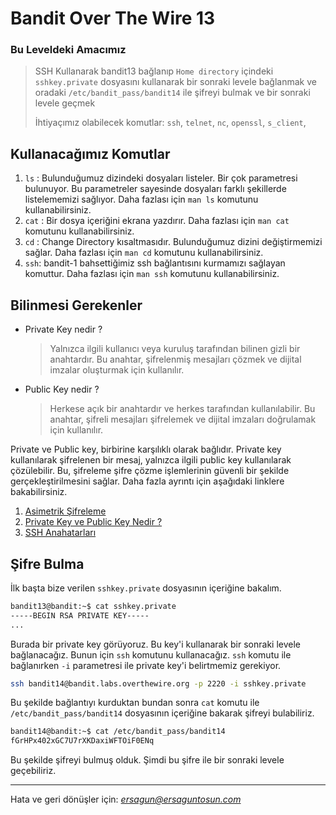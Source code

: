 # Bandit Over The Wire **13**

### Bu Leveldeki Amacımız 
> SSH Kullanarak bandit13 bağlanıp `Home directory` içindeki `sshkey.private` dosyasını kullanarak bir sonraki levele bağlanmak ve oradaki `/etc/bandit_pass/bandit14` ile şifreyi bulmak ve bir sonraki levele geçmek
>
>İhtiyaçımız olabilecek komutlar: `ssh`, `telnet`, `nc`, `openssl`, `s_client`,

## Kullanacağımız Komutlar
1. `ls` : Bulunduğumuz dizindeki dosyaları listeler. Bir çok parametresi bulunuyor. Bu parametreler sayesinde dosyaları farklı şekillerde listelememizi sağlıyor. Daha fazlası için `man ls` komutunu kullanabilirsiniz.
2. `cat` : Bir dosya içeriğini ekrana yazdırır. Daha fazlası için `man cat` komutunu kullanabilirsiniz.
3. `cd` : Change Directory kısaltmasıdır. Bulunduğumuz dizini değiştirmemizi sağlar.  Daha fazlası için `man cd` komutunu kullanabilirsiniz.
4. `ssh`: bandit-1 bahsettiğimiz ssh bağlantısını kurmamızı sağlayan komuttur. Daha fazlası için `man ssh` komutunu kullanabilirsiniz.

## Bilinmesi Gerekenler
- Private Key nedir ?
    > Yalnızca ilgili kullanıcı veya kuruluş tarafından bilinen gizli bir anahtardır. Bu anahtar, şifrelenmiş mesajları çözmek ve dijital imzalar oluşturmak için kullanılır.

- Public Key nedir ? 
    >Herkese açık bir anahtardır ve herkes tarafından kullanılabilir. Bu anahtar, şifreli mesajları şifrelemek ve dijital imzaları doğrulamak için kullanılır.

Private ve Public key, birbirine karşılıklı olarak bağlıdır. Private key kullanılarak şifrelenen bir mesaj, yalnızca ilgili public key kullanılarak çözülebilir. Bu, şifreleme şifre çözme işlemlerinin güvenli bir şekilde gerçekleştirilmesini sağlar.
Daha fazla ayrıntı için aşağıdaki linklere bakabilirsiniz.

1. [Asimetrik Şifreleme ](https://www.webopedia.com/definitions/asymmetric-encryption/ "İngilizce")
2. [Private Key ve Public Key Nedir ?](https://medium.com/@tobb_blockchain_kulubu/blockblog-private-key-ve-public-key-nedir-17faaed4aed4#:~:text=Public%20Key%2C%20dijital%20imza%20olu%C5%9Fturulmas%C4%B1,taraf%C4%B1ndan%20bilinen%20bir%20gizli%20anahtard%C4%B1r. "Türkçe")
3. [SSH Anahatarları](https://www.sectigo.com/resource-library/what-is-an-ssh-key#:~:text=An%20SSH%20key%20relies%20upon,be%20encrypted%20and%20stored%20safely. "İngilizce")


## Şifre Bulma
İlk başta bize verilen `sshkey.private` dosyasının içeriğine bakalım.

```bash
bandit13@bandit:~$ cat sshkey.private
-----BEGIN RSA PRIVATE KEY-----
...
```
Burada bir private key görüyoruz. Bu key'i kullanarak bir sonraki levele bağlanacağız. Bunun için `ssh` komutunu kullanacağız. `ssh` komutu ile bağlanırken `-i` parametresi ile private key'i belirtmemiz gerekiyor.

```bash
ssh bandit14@bandit.labs.overthewire.org -p 2220 -i sshkey.private
```
Bu şekilde bağlantıyı kurduktan bundan sonra `cat` komutu ile `/etc/bandit_pass/bandit14` dosyasının içeriğine bakarak şifreyi bulabiliriz.

```bash
bandit14@bandit:~$ cat /etc/bandit_pass/bandit14
fGrHPx402xGC7U7rXKDaxiWFTOiF0ENq  
```
Bu şekilde şifreyi bulmuş olduk. Şimdi bu şifre ile bir sonraki levele geçebiliriz.

<hr/>

Hata ve geri dönüşler için: *[ersagun@ersaguntosun.com ](mailto:ersagun@ersaguntosun.com)*